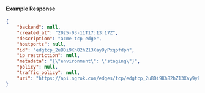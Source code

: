 <!-- Code generated for API Clients. DO NOT EDIT. -->

#### Example Response

```json
{
	"backend": null,
	"created_at": "2025-03-11T17:13:17Z",
	"description": "acme tcp edge",
	"hostports": null,
	"id": "edgtcp_2uBDi9Kh82hZ13Xay9yPxqpfdpn",
	"ip_restriction": null,
	"metadata": "{\"environment\": \"staging\"}",
	"policy": null,
	"traffic_policy": null,
	"uri": "https://api.ngrok.com/edges/tcp/edgtcp_2uBDi9Kh82hZ13Xay9yPxqpfdpn"
}
```
